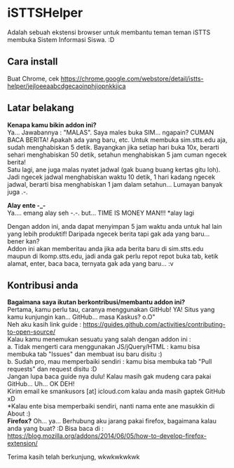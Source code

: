 # iSTTSHelper
Adalah sebuah ekstensi browser untuk membantu teman teman iSTTS membuka Sistem Informasi Siswa. :D

## Cara install
Buat Chrome, cek https://chrome.google.com/webstore/detail/istts-helper/jejloeeaabcdgecaoinphjiopnkkjica

## Latar belakang
**Kenapa kamu bikin addon ini?**  
Ya... Jawabannya : "MALAS". Saya males buka SIM... ngapain? CUMAN BACA BERITA! Apakah ada yang baru, etc.
Untuk membuka sim.stts.edu aja, sudah menghabiskan 5 detik. Bayangkan jika setiap hari buka 10x, berarti sehari menghabiskan 50 detik, setahun menghabiskan 5 jam cuman ngecek berita!  
Satu lagi, ane juga malas nyatet jadwal (gak buang buang kertas gitu loh). Jadi ngecek jadwal menghabiskan waktu 10 detik, 1 hari kadang ngecek jadwal, berarti bisa menghabiskan 1 jam dalam setahun... Lumayan banyak juga .-.

**Alay ente -_-**  
Ya.... emang alay seh -.-. but... TIME IS MONEY MAN!!! \*alay lagi  
  
Dengan addon ini, anda dapat menyimpan 5 jam waktu anda untuk hal lain yang lebih produktif! Daripada ngecek berita tapi gak ada yang baru... bener kan?  
Addon ini akan memberitau anda jika ada berita baru di sim.stts.edu maupun di lkomp.stts.edu, jadi anda gak perlu repot repot buka tab, ketik alamat, enter, baca baca, ternyata gak ada yang baru... :v

## Kontribusi anda
**Bagaimana saya ikutan berkontribusi/membantu addon ini?**  
Pertama, kamu perlu tau, caranya menggunakan GitHub! YA! Situs yang kamu kunjungin kan... GitHub... masa Kaskus? o.O"  
Neh aku kasih link guide : https://guides.github.com/activities/contributing-to-open-source/  
Kalau kamu menemukan sesuatu yang salah dengan addon ini :  
a. Tidak mengerti cara menggunakan JS/jQuery/HTML : kamu bisa membuka tab "Issues" dan membuat isu baru disitu :)  
b. Sudah pro, mau memperbaiki sendiri : kamu bisa membuka tab "Pull requests" dan request disitu :D  
Jangan lupa baca guide nya dulu! Kalau masih gak mudeng cara pakai GitHub... Uh... OK DEH!  
Kirim email ke smankusors [at] icloud.com kalau anda masih gaptek GitHub xD  
\*Kalau ente bisa memperbaiki sendiri, nanti nama ente ane masukkin di About :)  
**Firefox?**
Oh... ya... Berhubung aku jarang pakai firefox, bagaimana kalau anda yang buat? :D
Bisa baca di : https://blog.mozilla.org/addons/2014/06/05/how-to-develop-firefox-extension/
  
Terima kasih telah berkunjung, wkwkwkwkwk
